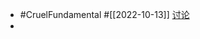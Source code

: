 - #CruelFundamental #[[2022-10-13]] [讨论](https://github.com/CYZH1307/CruelFundamental/tree/main/homework/202210/13)
-